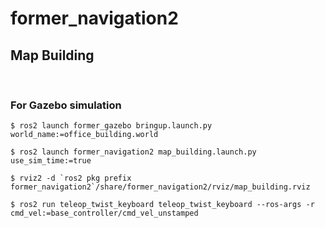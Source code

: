 # former_navigation2

## Map Building

&nbsp;

### For Gazebo simulation
```shell
$ ros2 launch former_gazebo bringup.launch.py world_name:=office_building.world
```
```shell
$ ros2 launch former_navigation2 map_building.launch.py use_sim_time:=true
```
```shell
$ rviz2 -d `ros2 pkg prefix former_navigation2`/share/former_navigation2/rviz/map_building.rviz
```
```shell
$ ros2 run teleop_twist_keyboard teleop_twist_keyboard --ros-args -r cmd_vel:=base_controller/cmd_vel_unstamped
```
